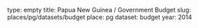 type: empty
title: Papua New Guinea / Government Budget
slug: places/pg/datasets/budget
place: pg
dataset: budget
year: 2014
